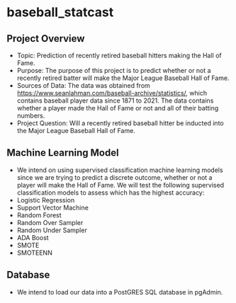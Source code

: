 # baseball_statcast

## Project Overview

- Topic: Prediction of recently retired baseball hitters making the Hall of Fame.
- Purpose: The purpose of this project is to predict whether or not a recently retired batter will make the Major League Baseball Hall of Fame.
- Sources of Data: The data was obtained from https://www.seanlahman.com/baseball-archive/statistics/, which contains baseball player data since 1871 to 2021. The data contains whether a player made the Hall of Fame or not and all of their batting numbers.
- Project Question: Will a recently retired baseball hitter be inducted into the Major League Baseball Hall of Fame.

## Machine Learning Model
- We intend on using supervised classification machine learning models since we are trying to predict a discrete outcome, whether or not a player will make the Hall of Fame. We will test the following supervised classification models to assess which has the highest accuracy:
- Logistic Regression
- Support Vector Machine
- Random Forest
- Random Over Sampler
- Random Under Sampler
- ADA Boost
- SMOTE
- SMOTEENN

## Database
- We intend to load our data into a PostGRES SQL database in pgAdmin.
